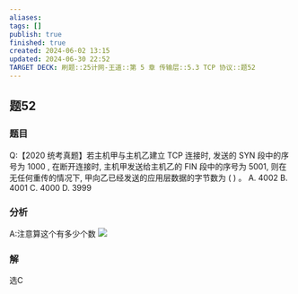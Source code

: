 ```yaml
---
aliases: 
tags: []
publish: true
finished: true
created: 2024-06-02 13:15
updated: 2024-06-30 22:52
TARGET DECK: 刷题::25计网-王道::第 5 章 传输层::5.3 TCP 协议::题52
---
```


## 题52
### 题目
Q:【2020 统考真题】若主机甲与主机乙建立 TCP 连接时, 发送的 SYN 段中的序号为 1000 , 在断开连接时, 主机甲发送给主机乙的 FIN 段中的序号为 5001, 则在无任何重传的情况下, 甲向乙已经发送的应用层数据的字节数为 ( ) 。
A. 4002 B. 4001 C. 4000 D. 3999
### 分析
A:注意算这个有多少个数
![](https://img.hwenyi.tech/202406302254766.webp)
### 解
选C

